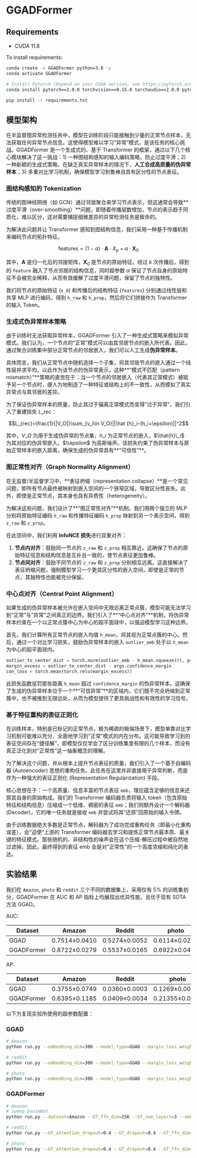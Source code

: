 # GGADFormer

## Requirements

- CUDA 11.8

To install requirements:

```bash
conda create -n GGADFormer python=3.8 -y
conda activate GGADFormer

# Install Pytorch (Depend on your CUDA version, see https://pytorch.org/get-started/previous-versions/)
conda install pytorch==2.0.0 torchvision==0.15.0 torchaudio==2.0.0 pytorch-cuda=11.8 -c pytorch -c nvidia

pip install -r requirements.txt
```

## 模型架构

在半监督图异常检测任务中，模型在训练阶段只能接触到少量的正常节点样本，无法获取任何异常节点信息。这使得模型难以学习“异常”模式，是该任务的核心挑战。GGADFormer 是一个生成式的、基于 Transformer 的框架，通过以下几个核心模块解决了这一挑战：1) 一种图结构感知的输入编码策略，防止过度平滑；2) 一种新颖的生成式策略，在缺乏真实异常样本的情况下，**人工合成高质量的伪异常样本**；3) 多重对比学习机制，确保模型学习到鲁棒且具有区分性的节点表征。

### 图结构感知的 Tokenization

传统的图神经网络（如 GCN）通过邻居聚合来学习节点表示，但这通常会导致\*\*过度平滑（over-smoothing）\*\*问题，即随着传播层数增加，节点的表示趋于同质化，难以区分，这对需要捕捉细微差异的异常检测任务是致命的。

为解决此问题并让 Transformer 感知到图结构信息，我们采用一种基于传播机制来编码节点的拓扑特征。

$$\text{features} = (1-\alpha) \cdot \mathbf{A} \cdot X_p + \alpha \cdot \mathbf{X}_0$$

其中，$\mathbf{A}$ 是归一化后的邻接矩阵，$\mathbf{X}_0$ 是节点的原始特征。经过 $k$ 次传播后，得到的 `feature` 融入了节点邻居的结构信息，同时超参数 $\alpha$ 保证了节点自身的原始特征不会被完全稀释，从而有效缓解了过度平滑问题，保留了节点的独特性。

我们将节点的原始特征 (`x_0`) 和传播后的结构特征 (`features`) 分别通过线性层和共享 MLP 进行编码，得到 `h_raw` 和 `h_prop`，然后将它们拼接作为 Transformer 的输入 Token。

### 生成式伪异常样本策略

由于训练时无法获取异常样本，GGADFormer 引入了一种生成式策略来模拟异常模式。我们认为，一个节点的“正常”模式可以由其邻居节点的嵌入所代表。因此，通过聚合训练集中部分正常节点的邻居嵌入，我们可以人工生成**伪异常样本**。

具体而言，我们从正常节点中随机选择一个子集，将其邻居节点的嵌入通过一个线性层并求平均，以此作为该节点的伪异常表示。这种\*\*“模式不匹配（pattern mismatch）”\*\*策略的直觉在于：当一个节点的邻居嵌入（代表其正常模式）被赋予另一个节点时，便人为地制造了一种特征或结构上的不一致性，从而模拟了真实异常点与其邻居的差异。

为了保证伪异常样本的质量，防止其过于偏离正常模式而变得“过于异常”，我们引入了重建损失 $L\_{rec}$：

$$L_{rec}=\frac{1}{|V_O|}\sum_{v_i\in V_O}||\hat {h}_i-(h_i+\epsilon)||^2$$

其中，$V\_O$ 为用于生成伪异常的节点集，$h\_i$ 为正常节点的嵌入，$\\hat{h}\_i$ 为其对应的伪异常嵌入，$\\epsilon$ 为高斯噪声。该损失约束了伪异常样本与原始正常样本的嵌入距离，确保生成的伪异常具有\*\*“可信性”\*\*。

### 图正常性对齐（Graph Normality Alignment）

在无监督/半监督学习中，\*\*表征坍缩（representation collapse）\*\*是一个常见问题，即所有节点最终被映射到嵌入空间的一个狭窄区域，导致区分性丧失。此外，即使是正常节点，其本身也具有异质性（heterogeneity）。

为解决这些问题，我们设计了\*\*“图正常性对齐”\*\*机制。我们用两个独立的 MLP 分别将原始特征编码 `h_raw` 和传播特征编码 `h_prop` 映射到另一个表示空间，得到 `z_raw` 和 `z_prop`。

在此空间中，我们利用 **InfoNCE 损失**进行双重对齐：

1.  **节点内对齐**：鼓励同一节点的 `z_raw` 和 `z_prop` 相互靠近。这确保了节点的原始特征信息和结构信息是互补且一致的，使节点表征更加鲁棒。
2.  **节点间对齐**：鼓励不同节点的 `z_raw` 和 `z_prop` 分别相互远离。这直接解决了表征坍缩问题，强制模型学习一个更具区分性的嵌入空间，即使是正常的节点，其独特性也能被充分保留。

### 中心点对齐（Central Point Alignment）

如果生成的伪异常样本被允许在嵌入空间中无限远离正常点簇，模型可能无法学习到“正常”与“异常”之间真正的边界。我们引入了\*\*“中心点对齐”\*\*机制，将伪异常样本约束在一个以正常点簇中心为中心的超平面球中，以强迫模型学习这种边界。

首先，我们计算所有正常节点的嵌入均值 `h_mean`，将其视为正常点簇的中心。然后，通过一个对比学习损失，鼓励伪异常样本的嵌入 `outlier_emb` 处于以 `h_mean` 为中心的超平面球内。

```python
outlier_to_center_dist = torch.norm(outlier_emb - h_mean.squeeze(0), p=2, dim=1)
margin_excess = outlier_to_center_dist - args.confidence_margin
con_loss = torch.mean(torch.relu(margin_excess))
```

此损失函数惩罚那些距离 `h_mean` 超过 `confidence_margin` 的伪异常样本。这确保了生成的伪异常样本位于一个\*\*“可信异常”\*\*的区域内，它们既不完全坍缩到正常簇中，也不被推到无限远处，从而为模型提供了更具挑战性和有效性的学习信号。

### 基于特征重构的表征正则化

在训练样本，特别是已标记的正常节点，极为稀疏的极端场景下，模型单靠对比学习机制可能难以充分、全面地学习到“正常”模式的内在分布。这可能导致学习到的表征空间存在“捷径解”，即模型仅仅学会了区分训练集里有限的几个样本，而没有真正泛化到对“正常性”这一抽象概念的理解。

为了解决这个问题，并从根本上提升节点表征的质量，我们引入了一个基于自编码器 (Autoencoder) 思想的重构任务。此任务在这里并非直接用于异常判断，而是作为一种强大的表征正则化 (Representation Regularization) 手段。

核心思想在于：一个高质量、信息丰富的节点表征 `emb`，理应蕴含足够的信息来还原其自身的原始构成。我们的 Transformer 编码器负责将输入 token（包含原始特征和结构信息）压缩成一个低维、稠密的表征 `emb`；我们则额外设计一个解码器 (Decoder)，它的唯一任务就是接收 `emb` 并尝试将其“还原”回原始的输入令牌。

由于训练数据绝大多数是正常节点，解码器为了成功完成重构任务（即最小化重构误差），会“迫使”上游的 Transformer 编码器去学习和提炼正常节点最本质、最关键的特征模式。那些随机的、非结构性的噪声会在这个压缩-解压过程中被自然地过滤掉。因此，最终得到的表征 emb 会是对“正常性”的一个高度浓缩和纯化的表达。

## 实验结果

我们在 `Amazon`, `photo` 和 `reddit` 三个不同的数据集上，采用仅有 5% 的训练集划分，GGADFormer 在 AUC 和 AP 指标上均展现出优异性能，且优于现有 SOTA 方法 GGAD。

AUC:


|Dataset|Amazon|Reddit|photo|
|-|-|-|-|
|GGAD|0.7514±0.0410|0.5274±0.0052|0.6114±0.0219|
|GGADFormer|0.8722±0.0279|0.5537±0.0165|0.6922±0.0457

AP:

|Dataset|Amazon|Reddit|photo|
|-|-|-|-|
|GGAD|0.3755±0.0749|0.0360±0.0003|0.1269±0.0091|
|GGADFormer|0.6395±0.1185|0.0409±0.0034|0.21355±0.0534


以下为复现实验所使用的超参数配置：

### GGAD

```bash
# Amazon
python run.py --embedding_dim=300 --model_type=GGAD --margin_loss_weight=1 --warmup_updates=0 --num_epoch=200 --peak_lr=1e-3 --end_lr=1e-3 --train_rate 0.05  --dataset=reddit 
```

```bash
# reddit
python run.py --embedding_dim=300 --model_type=GGAD --margin_loss_weight=1 --warmup_updates=0 --num_epoch=50 --peak_lr=1e-3 --end_lr=1e-3 --train_rate 0.05  --dataset=reddit 
```


```bash
# photo
python run.py --embedding_dim=300 --model_type=GGAD --margin_loss_weight=1 --warmup_updates=0 --num_epoch=50 --peak_lr=1e-3 --end_lr=1e-3 --train_rate 0.05  --dataset=photo 
```

### GGADFormer

```bash
# Amazon
# sweep bso1m8ot
python run.py --dataset=Amazon --GT_ffn_dim=256 --GT_num_layers=3 --embedding_dim=256 --peak_lr=1e-4 --end_lr=5e-5 --num_epoch=120 --warmup_epoch=30 --warmup_updates=30 --progregate_alpha=0.2 
```

```bash
# reddit
python run.py --GT_attention_dropout=0.4 --GT_dropout=0.4 --GT_ffn_dim=128 --GT_num_heads=2 --GT_num_layers=2 --con_loss_weight=10 --dataset=reddit --embedding_dim=128 --model_type=GGADFormer --num_epoch=400 --warmup_updates=50 --peak_lr=3e-4 --end_lr=1e-4 --pp_k=1 --progregate_alpha=0.1 --proj_dim=64 --seed=0 --train_rate=0.05 --warmup_epoch=50 --confidence_margin=2 --sample_rate=0.3
```

```bash
# photo
python run.py --GT_attention_dropout=0.4 --GT_dropout=0.4 --GT_ffn_dim=128 --GT_num_heads=2 --GT_num_layers=2 --con_loss_weight=10 --confidence_margin=2 --data_split_seed=42 --dataset=photo --embedding_dim=128 --end_lr=2e-4 --model_type=GGADFormer --num_epoch=150 --peak_lr=3e-4 --pp_k=3 --progregate_alpha=0.05 --proj_dim=64 --seed=4 --train_rate=0.05 --warmup_epoch=50 --warmup_updates=50
```
